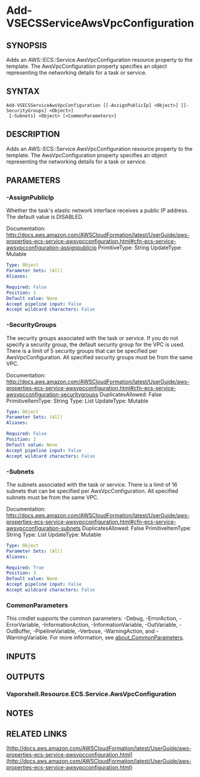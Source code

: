 # Add-VSECSServiceAwsVpcConfiguration

## SYNOPSIS
Adds an AWS::ECS::Service.AwsVpcConfiguration resource property to the template.
The AwsVpcConfiguration property specifies an object representing the networking details for a task or service.

## SYNTAX

```
Add-VSECSServiceAwsVpcConfiguration [[-AssignPublicIp] <Object>] [[-SecurityGroups] <Object>]
 [-Subnets] <Object> [<CommonParameters>]
```

## DESCRIPTION
Adds an AWS::ECS::Service.AwsVpcConfiguration resource property to the template.
The AwsVpcConfiguration property specifies an object representing the networking details for a task or service.

## PARAMETERS

### -AssignPublicIp
Whether the task's elastic network interface receives a public IP address.
The default value is DISABLED.

Documentation: http://docs.aws.amazon.com/AWSCloudFormation/latest/UserGuide/aws-properties-ecs-service-awsvpcconfiguration.html#cfn-ecs-service-awsvpcconfiguration-assignpublicip
PrimitiveType: String
UpdateType: Mutable

```yaml
Type: Object
Parameter Sets: (All)
Aliases:

Required: False
Position: 1
Default value: None
Accept pipeline input: False
Accept wildcard characters: False
```

### -SecurityGroups
The security groups associated with the task or service.
If you do not specify a security group, the default security group for the VPC is used.
There is a limit of 5 security groups that can be specified per AwsVpcConfiguration.
All specified security groups must be from the same VPC.

Documentation: http://docs.aws.amazon.com/AWSCloudFormation/latest/UserGuide/aws-properties-ecs-service-awsvpcconfiguration.html#cfn-ecs-service-awsvpcconfiguration-securitygroups
DuplicatesAllowed: False
PrimitiveItemType: String
Type: List
UpdateType: Mutable

```yaml
Type: Object
Parameter Sets: (All)
Aliases:

Required: False
Position: 2
Default value: None
Accept pipeline input: False
Accept wildcard characters: False
```

### -Subnets
The subnets associated with the task or service.
There is a limit of 16 subnets that can be specified per AwsVpcConfiguration.
All specified subnets must be from the same VPC.

Documentation: http://docs.aws.amazon.com/AWSCloudFormation/latest/UserGuide/aws-properties-ecs-service-awsvpcconfiguration.html#cfn-ecs-service-awsvpcconfiguration-subnets
DuplicatesAllowed: False
PrimitiveItemType: String
Type: List
UpdateType: Mutable

```yaml
Type: Object
Parameter Sets: (All)
Aliases:

Required: True
Position: 3
Default value: None
Accept pipeline input: False
Accept wildcard characters: False
```

### CommonParameters
This cmdlet supports the common parameters: -Debug, -ErrorAction, -ErrorVariable, -InformationAction, -InformationVariable, -OutVariable, -OutBuffer, -PipelineVariable, -Verbose, -WarningAction, and -WarningVariable. For more information, see [about_CommonParameters](http://go.microsoft.com/fwlink/?LinkID=113216).

## INPUTS

## OUTPUTS

### Vaporshell.Resource.ECS.Service.AwsVpcConfiguration
## NOTES

## RELATED LINKS

[http://docs.aws.amazon.com/AWSCloudFormation/latest/UserGuide/aws-properties-ecs-service-awsvpcconfiguration.html](http://docs.aws.amazon.com/AWSCloudFormation/latest/UserGuide/aws-properties-ecs-service-awsvpcconfiguration.html)

